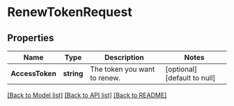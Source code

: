 # RenewTokenRequest

## Properties
Name | Type | Description | Notes
------------ | ------------- | ------------- | -------------
**AccessToken** | **string** | The token you want to renew. | [optional] [default to null]

[[Back to Model list]](../README.md#documentation-for-models) [[Back to API list]](../README.md#documentation-for-api-endpoints) [[Back to README]](../README.md)


